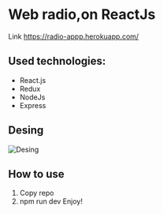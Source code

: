 # Web radio,on ReactJs
Link  https://radio-appp.herokuapp.com/

## Used technologies:
* React.js
* Redux
* NodeJs
* Express

## Desing
![Desing](https://cdn.dribbble.com/users/25514/screenshots/2769913/web_radio_player_concept_ramotion.gif)

## How to use
1. Copy repo
2. npm run dev
Enjoy!

